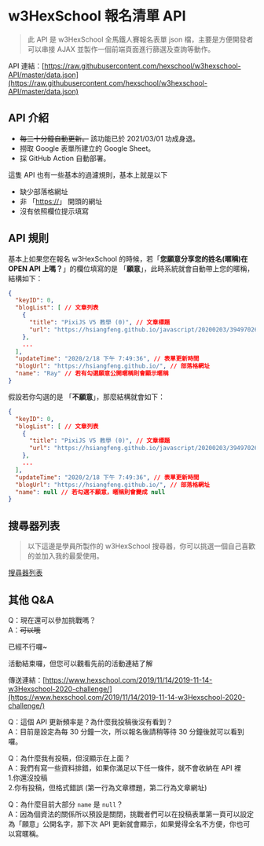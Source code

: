 # w3HexSchool 報名清單 API

> 此 API 是 w3HexSchool 全馬鐵人賽報名表單 json 檔，主要是方便開發者可以串接 AJAX 並製作一個前端頁面進行篩選及查詢等動作。

API 連結：[https://raw.githubusercontent.com/hexschool/w3hexschool-API/master/data.json](https://raw.githubusercontent.com/hexschool/w3hexschool-API/master/data.json)

## API 介紹

- ~~每三十分鐘自動更新。~~ 該功能已於 2021/03/01 功成身退。
- 撈取 Google 表單所建立的 Google Sheet。
- 採 GitHub Action 自動部署。

這隻 API 也有一些基本的過濾規則，基本上就是以下

- 缺少部落格網址
- 非 「<https://>」 開頭的網址
- 沒有依照欄位提示填寫

## API 規則

基本上如果您在報名 w3HexSchool 的時候，若「**您願意分享您的姓名(暱稱)在 OPEN API 上嗎？**」的欄位填寫的是 「**願意**」，此時系統就會自動帶上您的暱稱，結構如下：

```json
{
  "keyID": 0,
  "blogList": [ // 文章列表
    {
      "title": "PixiJS V5 教學 (0)", // 文章標題
      "url": "https://hsiangfeng.github.io/javascript/20200203/3949702627/" // 文章 URL
    },
    ...
  ],
  "updateTime": "2020/2/18 下午 7:49:36", // 表單更新時間
  "blogUrl": "https://hsiangfeng.github.io/", // 部落格網址
  "name": "Ray" // 若有勾選願意公開暱稱則會顯示暱稱
}
```

假設若你勾選的是 「**不願意**」，那麼結構就會如下：

```json
{
  "keyID": 0,
  "blogList": [ // 文章列表
    {
      "title": "PixiJS V5 教學 (0)", // 文章標題
      "url": "https://hsiangfeng.github.io/javascript/20200203/3949702627/" // 文章 URL
    },
    ...
  ],
  "updateTime": "2020/2/18 下午 7:49:36", // 表單更新時間
  "blogUrl": "https://hsiangfeng.github.io/", // 部落格網址
  "name": null // 若勾選不願意，暱稱則會變成 null
}
```

## 搜尋器列表

> 以下這邊是學員所製作的 w3HexSchool 搜尋器，你可以挑選一個自己喜歡的並加入我的最愛使用。

[搜尋器列表](/SEARCH.md)

## 其他 Q&A

Q：現在還可以參加挑戰嗎？  
A：~~可以哦~~

已經不行囉~

活動結束囉，但您可以觀看先前的活動連結了解

傳送連結：[https://www.hexschool.com/2019/11/14/2019-11-14-w3Hexschool-2020-challenge/](https://www.hexschool.com/2019/11/14/2019-11-14-w3Hexschool-2020-challenge/)

Q：這個 API 更新頻率是？為什麼我投稿後沒有看到？  
A：目前是設定為每 30 分鐘一次，所以報名後請稍等待 30 分鐘後就可以看到囉。

Q：為什麼我有投稿，但沒顯示在上面？  
A：我們有寫一些資料排錯，如果你滿足以下任一條件，就不會收納在 API 裡  
1.你還沒投稿  
2.你有投稿，但格式錯誤 (第一行為文章標題，第二行為文章網址)

Q：為什麼目前大部分 `name` 是 `null`？  
A：因為個資法的關係所以預設是關閉，挑戰者們可以在投稿表單第一頁可以設定為「願意」公開名字，那下次 API 更新就會顯示，如果覺得全名不方便，你也可以寫暱稱。
